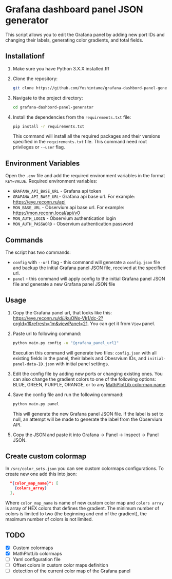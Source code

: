 # Grafana dashboard panel JSON generator

This script allows you to edit the Grafana panel by adding new port IDs and changing their labels, generating color gradients, and total fields.

## Installationf

1. Make sure you have Python 3.X.X installed.fff

2. Clone the repository:

   ```bash
   git clone https://github.com/Yoshintame/grafana-dashbord-panel-generator.git
   ```

3. Navigate to the project directory:

   ```bash
   cd grafana-dashbord-panel-generator
   ```

4. Install the dependencies from the `requirements.txt` file:

   ```bash
   pip install -r requirements.txt
   ```

   This command will install all the required packages and their versions specified in the `requirements.txt` file. This command need root privileges or `--user` flag.

## Environment Variables

Open the `.env` file and add the required environment variables in the format `KEY=VALUE`. Required environment variables:
- `GRAFANA_API_BASE_URL` - Grafana api token
- `GRAFANA_API_BASE_URL`- Grafana api base url. For example: https://eye.reconn.ru/api
- `MON_BASE_URL` - Observium api base url. For example: https://mon.reconn.local/api/v0
- `MON_AUTH_LOGIN` - Observium authentication login
- `MON_AUTH_PASSWORD` - Observium authentication password

## Commands

The script has two commands:

- `config` with `--url` flag - this command will generate a `config.json` file and backup the initial Grafana panel JSON file, received at the specified url.
- `panel` - this command will apply config to the initial Grafana panel JSON file and generate a new Grafana panel JSON file

## Usage

1. Copy the Grafana panel url, that looks like this:
   https://eye.reconn.ru/d/JkuONx-Vk1/dc-2?orgId=1&refresh=1m&viewPanel=21.
   You can get it from `View` panel.
2. Paste url to following command:

   ```bash
   python main.py config -u "{grafana_panel_url}"
   ```

   Execution this command will generate two files: `config.json` with all existing fields in the panel, their labels and Obesrvium IDs, and `initial-panel-data-ID.json` with initial panel settings.
3. Edit the config file by adding new ports or changing existing ones. You can also change the gradient colors to one of the following options: BLUE, GREEN, PURPLE, ORANGE, or to any [MathPlotLib colormap name](https://matplotlib.org/stable/tutorials/colors/colormaps.html#lightness-of-matplotlib-colormaps).
4. Save the config file and run the following command:

   ```bash
   python main.py panel
   ```

   This will generate the new Grafana panel JSON file. If the label is set to null, an attempt will be made to generate the label from the Observium API.
5. Copy the JSON and paste it into Grafana -&gt; Panel -&gt; Inspect -&gt; Panel JSON.

## Create custom colormap

In `/src/color_sets.json` you can see custom colormaps configurations.
To create new one add this into json:

```json
  "{color_map_name}": [
    {colors_array}
  ],
```

Where `color_map_name` is name of new custom color map and `colors array` is array of HEX colors that defines the gradient. The minimum number of colors is limited to two (the beginning and end of the gradient), the maximum number of colors is not limited.

## TODO

- [x] Custom colormaps
- [x] MathPlotLib colormaps
- [ ] Yaml configuration file
- [ ] Offset colors in custom color maps definition
- [ ] detection of the current color map of the Grafana panel